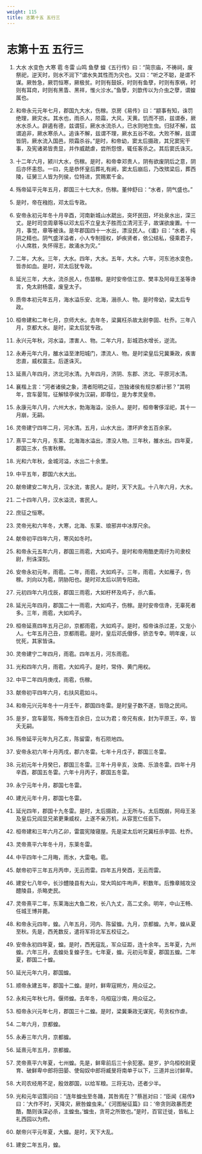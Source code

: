 ```yaml
---
weight: 115
title: 志第十五 五行三
---
```


# 志第十五 五行三

1. <span id="志第十五_五行三-1"></span>
大水 水变色 大寒 雹 冬雷 山鸣 鱼孽 蝗《五行传》曰：“简宗庙，不祷祠，废祭祀，逆天时，则水不润下”谓水失其性而为灾也。又曰：“听之不聪，是谓不谋。厥咎急，厥罚恒寒，厥极贫。时则有鼓妖，时则有鱼孽，时则有豕祸，时则有耳疴，时则有黑眚、黑祥，惟火沴水。”鱼孽，刘歆传以为介虫之孽，谓蝗属也。

2. <span id="志第十五_五行三-2"></span>
和帝永元元年七月，郡国九大水，伤稼。京房《易传》曰：“颛事有知，诛罚绝理，厥灾水。其水也，雨杀人，陨霜，大风，天黄。饥而不损，兹谓泰，厥水水杀人。辟遏有德，兹谓狂，厥水水流杀人，已水则地生虫。归狱不解，兹谓追非，厥水寒杀人。追诛不解，兹谓不理，厥水五谷不收。大败不解，兹谓皆阴，厥水流入国邑，陨霜杀谷。”是时，和帝幼，窦太后摄政，其兄窦宪干事，及宪诸弟皆贵显，并作威虣虐，尝所怨恨，辄任客杀之。其后窦氏诛灭。

3. <span id="志第十五_五行三-3"></span>
十二年六月，颍川大水，伤稼。是时，和帝幸邓贵人，阴有欲废阴后之意，阴后亦怀恚怨。一曰，先是恭怀皇后葬礼有阙，窦太后崩后，乃改殡梁后，葬西陵，征舅三人皆为列侯，位特进，赏赐累千金。

4. <span id="志第十五_五行三-4"></span>
殇帝延平元年五月，郡国三十七大水，伤稼。董仲舒曰：“水者，阴气盛也。”

5. <span id="志第十五_五行三-5"></span>
是时，帝在襁抱，邓太后专政。

6. <span id="志第十五_五行三-6"></span>
安帝永初元年冬十月辛酉，河南新城山水虣出，突坏民田，坏处泉水出，深三丈。是时司空周章等以邓太后不立皇太子胜而立清河王子，故谋欲废置。十一月，事觉，章等被诛。是年郡国四十一水出，漂没民人。《谶》曰：“水者，纯阴之精也。阴气盛洋溢者，小人专制擅权，妒疾贤者，依公结私，侵乘君子，小人席胜，失怀得志，故涌水为灾。”

7. <span id="志第十五_五行三-7"></span>
二年，大水。三年，大水。四年，大水。五年，大水。六年，河东池水变色，皆赤如血。是时，邓太后犹专政。

8. <span id="志第十五_五行三-8"></span>
延光三年，大水，流杀民人，伤苗稼。是时安帝信江京、樊丰及阿母王圣等谗言，免太尉杨震，废皇太子。

9. <span id="志第十五_五行三-9"></span>
质帝本初元年五月，海水溢乐安、北海，溺杀人、物。是时帝幼，梁太后专政。

10. <span id="志第十五_五行三-10"></span>
桓帝建和二年七月，京师大水。去年冬，梁冀枉杀故太尉李固、杜乔。三年八月，京都大水。是时，梁太后犹专政。

11. <span id="志第十五_五行三-11"></span>
永兴元年秋，河水溢，漂害人、物。二年六月，彭城泗水增长，逆流。

12. <span id="志第十五_五行三-12"></span>
永寿元年六月，雒水溢至津阳城门，漂流人、物。是时梁皇后兄冀秉政，疾害忠直，威权震主。后遂诛灭。

13. <span id="志第十五_五行三-13"></span>
延熹八年四月，济北河水清。九年四月，济阴、东郡、济北、平原河水清。

14. <span id="志第十五_五行三-14"></span>
襄楷上言：“河者诸侯之象，清者阳明之征，岂独诸侯有规京都计邪？”其明年，宫车晏驾，征解犊亭侯为汉嗣，即尊位，是为孝灵皇帝。

15. <span id="志第十五_五行三-15"></span>
永康元年八月，六州大水，勃海海溢，没杀人。是时，桓帝奢侈淫祀，其十一月崩，无嗣。

16. <span id="志第十五_五行三-16"></span>
灵帝建宁四年二月，河水清。五月，山水大出，漂坏庐舍五百余家。

17. <span id="志第十五_五行三-17"></span>
熹平二年六月，东莱、北海海水溢出，漂没人物。三年秋，雒水出。四年夏，郡国三水，伤害秋稼。

18. <span id="志第十五_五行三-18"></span>
光和六年秋，金城河溢，水出二十余里。

19. <span id="志第十五_五行三-19"></span>
中平五年，郡国六水大出。

20. <span id="志第十五_五行三-20"></span>
献帝建安二年九月，汉水流，害民人。是时，天下大乱。十八年六月，大水。

21. <span id="志第十五_五行三-21"></span>
二十四年八月，汉水溢流，害民人。

22. <span id="志第十五_五行三-22"></span>
庶征之恒寒。

23. <span id="志第十五_五行三-23"></span>
灵帝光和六年冬，大寒，北海、东莱、琅邪井中冰厚尺余。

24. <span id="志第十五_五行三-24"></span>
献帝初平四年六月，寒风如冬时。

25. <span id="志第十五_五行三-25"></span>
和帝永元五年六月，郡国三雨雹，大如鸡子。是时和帝用酷吏周纡为司隶校尉，刑诛深刻。

26. <span id="志第十五_五行三-26"></span>
安帝永初元年，雨雹。二年，雨雹，大如鸡子。三年，雨雹，大如雁子，伤稼。刘向以为雹，阴胁阳也。是时邓太后以阴专阳政。

27. <span id="志第十五_五行三-27"></span>
元初四年六月戊辰，郡国三雨雹，大如杅杯及鸡子，杀六畜。

28. <span id="志第十五_五行三-28"></span>
延光元年四月，郡国二十一雨雹，大如鸡子，伤稼。是时安帝信谗，无辜死者多。三年，雨雹，大如鸡子。

29. <span id="志第十五_五行三-29"></span>
桓帝延熹四年五月己卯，京都雨雹，大如鸡子。是时，桓帝诛杀过差，又宠小人。七年五月己丑，京都雨雹。是时，皇后邓氏僣侈，骄恣专幸。明年废，以忧死，其家皆诛。

30. <span id="志第十五_五行三-30"></span>
灵帝建宁二年四月，雨雹。四年五月，河东雨雹。

31. <span id="志第十五_五行三-31"></span>
光和四年六月，雨雹，大如鸡子。是时，常侍、黄门用权。

32. <span id="志第十五_五行三-32"></span>
中平二年四月庚戌，雨雹，伤稼。

33. <span id="志第十五_五行三-33"></span>
献帝初平四年六月，右扶风雹如斗。

34. <span id="志第十五_五行三-34"></span>
和帝元兴元年冬十一月壬午，郡国四冬雷。是时皇子数不遂，皆隐之民间。

35. <span id="志第十五_五行三-35"></span>
是岁，宫车晏驾，殇帝生百余日，立以为君；帝兄有疾，封为平原王，卒，皆夭无嗣。

36. <span id="志第十五_五行三-36"></span>
殇帝延平元年九月乙亥，陈留雷，有石陨地四。

37. <span id="志第十五_五行三-37"></span>
安帝永初六年十月丙戌，郡六冬雷。七年十月戊子，郡国三冬雷。

38. <span id="志第十五_五行三-38"></span>
元初元年十月癸巳，郡国三冬雷。三年十月辛亥，汝南、乐浪冬雷。四年十月辛酉，郡国五冬雷。六年十月丙子，郡国五冬雷。

39. <span id="志第十五_五行三-39"></span>
永宁元年十月，郡国七冬雷。

40. <span id="志第十五_五行三-40"></span>
建光元年十月，郡国七冬雷。

41. <span id="志第十五_五行三-41"></span>
延光四年，郡国十九冬雷。是时，太后摄政，上无所与。太后既崩，阿母王圣及皇后兄阎显兄弟更秉威权，上遂不亲万机，从容宽仁任臣下。

42. <span id="志第十五_五行三-42"></span>
桓帝建和三年六月乙卯，雷震宪陵寝屋。先是梁太后听兄冀枉杀李固、杜乔。

43. <span id="志第十五_五行三-43"></span>
灵帝熹平六年冬十月，东莱冬雷。

44. <span id="志第十五_五行三-44"></span>
中平四年十二月晦，雨水，大雷电。雹。

45. <span id="志第十五_五行三-45"></span>
献帝初平三年五月丙申，无云而雷。四年五月癸酉，无云而雷。

46. <span id="志第十五_五行三-46"></span>
建安七八年中，长沙醴陵县有大山，常大鸣如牛呴声，积数年。后豫章贼攻没醴陵县，杀略吏民。

47. <span id="志第十五_五行三-47"></span>
灵帝熹平二年，东莱海出大鱼二枚，长八九丈，高二丈余。明年，中山王畅、任城王博并薨。

48. <span id="志第十五_五行三-48"></span>
和帝永元四年，蝗。八年五月，河内、陈留蝗。九月，京都蝗。九年，蝗从夏至秋。先是，西羌数反，遣将军将北军五校征之。

49. <span id="志第十五_五行三-49"></span>
安帝永初四年夏，蝗。是时，西羌寇乱，军众征距，连十余年。五年夏，九州蝗。六年三月，去蝗处复蝗子生。七年夏，蝗。元初元年夏，郡国五蝗。二年夏，郡国二十蝗。

50. <span id="志第十五_五行三-50"></span>
延光元年六月，郡国蝗。

51. <span id="志第十五_五行三-51"></span>
顺帝永建五年，郡国十二蝗。是时，鲜卑寇朔方，用众征之。

52. <span id="志第十五_五行三-52"></span>
永和元年秋七月。偃师蝗。去年冬，乌桓寇沙南，用众征之。

53. <span id="志第十五_五行三-53"></span>
桓帝永兴元年七月，郡国三十二蝗。是时，梁冀秉政无谋宪，苟贪权作虐。

54. <span id="志第十五_五行三-54"></span>
二年六月，京都蝗。

55. <span id="志第十五_五行三-55"></span>
永寿三年六月，京都蝗。

56. <span id="志第十五_五行三-56"></span>
延熹元年五月，京都蝗。

57. <span id="志第十五_五行三-57"></span>
灵帝熹平六年夏，七州蝗。先是，鲜卑前后三十余犯塞。是岁，护乌桓校尉夏育、破鲜卑中郎将田晏、使匈奴中郎将臧旻将南单于以下，三道并出讨鲜卑。

58. <span id="志第十五_五行三-58"></span>
大司农经用不足，殷敛郡国，以给军粮。三将无功，还者少半。

59. <span id="志第十五_五行三-59"></span>
光和元年诏策问曰：“连年蝗虫至冬踊，其咎焉在？”蔡邕对曰：“臣闻《易传》曰：‘大作不时，天降灾，厥咎蝗虫来。’《河图秘征篇》曰：‘帝贪则政暴而吏酷，酷则诛深必杀，主蝗虫。’蝗虫，贪苛之所致也。”是时，百官迁徙，皆私上礼西园以为府。

60. <span id="志第十五_五行三-60"></span>
献帝兴平元年夏，大蝗。是时，天下大乱。

61. <span id="志第十五_五行三-61"></span>
建安二年五月，蝗。
